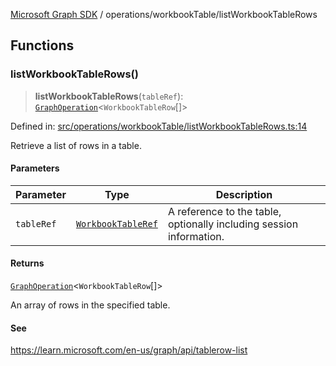 [Microsoft Graph SDK](../../README.md) / operations/workbookTable/listWorkbookTableRows

## Functions

### listWorkbookTableRows()

> **listWorkbookTableRows**(`tableRef`): [`GraphOperation`](../../GraphOperation.md#graphoperation)\<`WorkbookTableRow`[]\>

Defined in: [src/operations/workbookTable/listWorkbookTableRows.ts:14](https://github.com/Future-Secure-AI/microsoft-graph/blob/main/src/operations/workbookTable/listWorkbookTableRows.ts#L14)

Retrieve a list of rows in a table.

#### Parameters

| Parameter | Type | Description |
| ------ | ------ | ------ |
| `tableRef` | [`WorkbookTableRef`](../../models/WorkbookTableRef.md#workbooktableref) | A reference to the table, optionally including session information. |

#### Returns

[`GraphOperation`](../../GraphOperation.md#graphoperation)\<`WorkbookTableRow`[]\>

An array of rows in the specified table.

#### See

https://learn.microsoft.com/en-us/graph/api/tablerow-list
